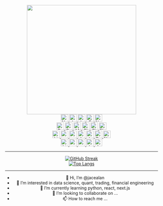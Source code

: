 <div id="header" align="center">
  <img src="https://media3.giphy.com/media/cNfIqjpCY1zqfaLmd8/giphy.gif" width="360"/>
  <div id="badges">
    <a href="https://blog.naver.com/jacealan">
      <img src="https://img.shields.io/badge/Naver-03C75A?style=for-the-badge&logo=naver&logoColor=white" alt="Naver Badge" height="24px;" />
    </a>
    <a href="https://japp-nu.vercel.app/">
      <img src="https://img.shields.io/badge/Japp-blue?style=for-the-badge&logo=vercel&logoColor=white" alt="Japp Badge" height="24px;" />
    </a>
    <a href="https://jadoc.vercel.app/">
      <img src="https://img.shields.io/badge/JaDoc-darkgreen?style=for-the-badge&logo=vercel&logoColor=white" alt="JaDoc Badge" height="24px;" />
    </a>
    <a href="mailto:jacealan1@gmail.com">
      <img src="https://img.shields.io/badge/Email-dddddd?style=for-the-badge&logo=mailgun&logoColor=black" alt="Email Badge" height="24px;" />
    </a>
    <a href="https://notion.so/">
      <img src="https://img.shields.io/badge/Notion-161B22?style=for-the-badge&logo=notion&logoColor=white" alt="Notion Badge" height="24px;" />
    </a>
  </div>
  <img src="https://komarev.com/ghpvc/?username=jacealan&style=flat-square&color=blue" alt=""/>
  <div id="badges">
    <a href="https://www.python.org/">
      <img src="https://img.shields.io/badge/Python-1E425F?style=for-the-badge&logo=python&logoColor=white" alt="Python Badge" height="24px;" />
    </a>
    <a href="https://pandas.pydata.org/">
      <img src="https://img.shields.io/badge/Pandas-130654?style=for-the-badge&logo=pandas&logoColor=white" alt="Pandas Badge" height="24px;" />
    </a>
    <a href="https://matplotlib.org/">
      <img src="https://img.shields.io/badge/Matplotlib-65BAEA?style=for-the-badge&logo=soundcharts&logoColor=white" alt="Matplotlib Badge" height="24px;" />
    </a>
    <a href="https://plotly.com/">
      <img src="https://img.shields.io/badge/Plotly-3E4A72?style=for-the-badge&logo=plotly&logoColor=white" alt="Plotly Badge" height="24px;" />
    </a>
    <a href="https://www.djangoproject.com/">
      <img src="https://img.shields.io/badge/Django-0C4B33?style=for-the-badge&logo=django&logoColor=white" alt="Django Badge" height="24px;" />
    </a>
    <a href="https://flask.palletsprojects.com/en/2.2.x/">
      <img src="https://img.shields.io/badge/Flask-333333?style=for-the-badge&logo=flask&logoColor=white" alt="Flask Badge" height="24px;" />
    </a>
  </div>
  <div id="badges">
    <a href="https://developer.mozilla.org/ko/docs/Web/HTML">
      <img src="https://img.shields.io/badge/Html-E54C21?style=for-the-badge&logo=html5&logoColor=white" alt="html Badge" height="24px;" />
    </a>
    <a href="https://developer.mozilla.org/ko/docs/Web/CSS">
      <img src="https://img.shields.io/badge/Css-0066B6?style=for-the-badge&logo=css3&logoColor=white" alt="css Badge" height="24px;" />
    </a>
    <a href="https://sass-lang.com/">
      <img src="https://img.shields.io/badge/Scss-BF4080?style=for-the-badge&logo=sass&logoColor=white" alt="scss Badge" height="24px;" />
    </a>
    <a href="https://developer.mozilla.org/ko/docs/Web/JavaScript">
      <img src="https://img.shields.io/badge/Javascript-D6BA32?style=for-the-badge&logo=javascript&logoColor=black" alt="Javascript Badge" height="24px;" />
    </a>
    <a href="https://nodejs.org/ko/">
      <img src="https://img.shields.io/badge/Nodejs-1F2F2B?style=for-the-badge&logo=node.js&logoColor=white" alt="Javascript Badge" height="24px;" />
    </a>
    <a href="https://ko.reactjs.org/">
      <img src="https://img.shields.io/badge/React-61DAFB?style=for-the-badge&logo=react&logoColor=black" alt="React Badge" height="24px;" />
    </a>
    <a href="https://nextjs.org/">
      <img src="https://img.shields.io/badge/Nextjs-222222?style=for-the-badge&logo=next.js&logoColor=white" alt="Next.js Badge" height="24px;" />
    </a>
  </div>
  <div id="badges">
    <a href="https://code.visualstudio.com/">
      <img src="https://img.shields.io/badge/VSC-317AC6?style=for-the-badge&logo=visualstudiocode&logoColor=white" alt="html Badge" height="24px;" />
    </a>
    <a href="https://colab.research.google.com/">
      <img src="https://img.shields.io/badge/Colab-E8710A?style=for-the-badge&logo=googlecolab&logoColor=white" alt="css Badge" height="24px;" />
    </a>
    <a href="https://repl.it/">
      <img src="https://img.shields.io/badge/Replit-222222?style=for-the-badge&logo=replit&logoColor=white" alt="scss Badge" height="24px;" />
    </a>
    <a href="https://codesandbox.io/">
      <img src="https://img.shields.io/badge/Codesandbox-7B61FF?style=for-the-badge&logo=codesandbox&logoColor=white" alt="Javascript Badge" height="24px;" />
    </a>
    <a href="https://www.vim.org/">
      <img src="https://img.shields.io/badge/vim-007900?style=for-the-badge&logo=vim&logoColor=white" alt="Javascript Badge" height="24px;" />
    </a>
  </div>
  <hr />
  <div id="github-streak">
    <a href="https://git.io/streak-stats">
      <img src="https://github-readme-streak-stats.herokuapp.com?user=jacealan&theme=nord" alt="GitHub Streak" />
    </a>
  </div>
  <div id="top-langs">
    <a href="https://github.com/anuraghazra/github-readme-stats">
      <img src="https://github-readme-stats.vercel.app/api/top-langs/?username=jacealan&layout=compact&theme=vision-friendly-dark" alt="Top Langs" />
    </a>
  </div>
  <hr />
  <div id="introduce"><ul>
    <li>👋 Hi, I’m @jacealan</li>
    <li>👀 I’m interested in data science, quant, trading, financial engineering</li>
    <li>🌱 I’m currently learning python, react, next.js</li>
    <li>💞️ I’m looking to collaborate on ...</li>
    <li>📫 How to reach me ...</li>
  </div>
</div>

<!---
jacealan/jacealan is a ✨ special ✨ repository because its `README.md` (this file) appears on your GitHub profile.
You can click the Preview link to take a look at your changes.
--->
